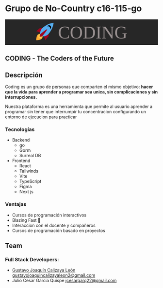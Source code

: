 # Grupo de No-Country c16-115-go
![Coding](./banner.png)

## CODING - The Coders of the Future

## Descripción
Coding es un grupo de personas que comparten el mismo objetivo: **hacer que la vida para aprender a programar sea unica, sin complicaciones y sin interrupciones.**

Nuestra plataforma es una herramienta que permite al usuario aprender a programar sin tener que interrumpir tu concentracion configurando un entorno de ejecucion para practicar
### Tecnologías 

- Backend
  - go
  - Gorm
  - Surreal DB
- Frontend
  - React
  - Tailwinds
  - Vite
  - TypeScript
  - Figma
  - Next js

### Ventajas

- Cursos de programación interactivos
- Blazing Fast 󱓞 
- Interaccion con el docente y compañeros
- Cursos de programación basado en proyectos

## Team

### Full Stack Developers:
- [Gustavo Joaquín Calizaya León](https://pe.linkedin.com/in/gustavojoaquin) gustavojoaquincalizayaleon2@gmail.com
- Julio Cesar Garcia Quispe jcesargarq22@gmail.com

